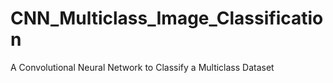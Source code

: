 # CNN_Multiclass_Image_Classification
A Convolutional Neural Network to Classify a Multiclass Dataset

